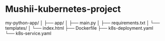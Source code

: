 # Mushii-kubernetes-project
my-python-app/
│
├── app/
│   ├── main.py
│   ├── requirements.txt
│   └── templates/
│       └── index.html
├── Dockerfile
├── k8s-deployment.yaml
└── k8s-service.yaml
